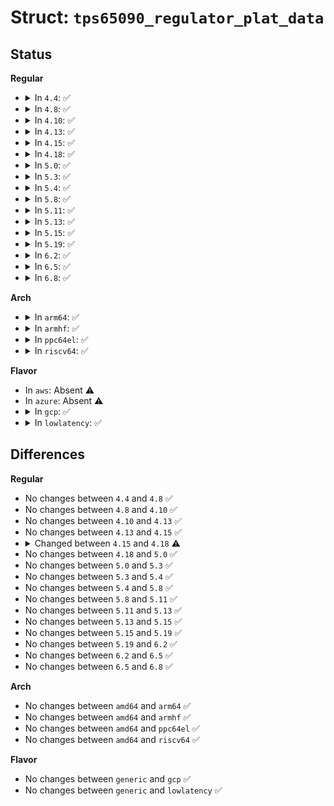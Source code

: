 # Struct: <code>tps65090_regulator_plat_data</code>

## Status
<b>Regular</b>
<ul>
<li>
<details>
<summary>In <code>4.4</code>: ✅</summary>

```c
struct tps65090_regulator_plat_data {
    struct regulator_init_data *reg_init_data;
    bool enable_ext_control;
    int gpio;
    bool overcurrent_wait_valid;
    int overcurrent_wait;
};
```
</details>
</li>
<li>
<details>
<summary>In <code>4.8</code>: ✅</summary>

```c
struct tps65090_regulator_plat_data {
    struct regulator_init_data *reg_init_data;
    bool enable_ext_control;
    int gpio;
    bool overcurrent_wait_valid;
    int overcurrent_wait;
};
```
</details>
</li>
<li>
<details>
<summary>In <code>4.10</code>: ✅</summary>

```c
struct tps65090_regulator_plat_data {
    struct regulator_init_data *reg_init_data;
    bool enable_ext_control;
    int gpio;
    bool overcurrent_wait_valid;
    int overcurrent_wait;
};
```
</details>
</li>
<li>
<details>
<summary>In <code>4.13</code>: ✅</summary>

```c
struct tps65090_regulator_plat_data {
    struct regulator_init_data *reg_init_data;
    bool enable_ext_control;
    int gpio;
    bool overcurrent_wait_valid;
    int overcurrent_wait;
};
```
</details>
</li>
<li>
<details>
<summary>In <code>4.15</code>: ✅</summary>

```c
struct tps65090_regulator_plat_data {
    struct regulator_init_data *reg_init_data;
    bool enable_ext_control;
    int gpio;
    bool overcurrent_wait_valid;
    int overcurrent_wait;
};
```
</details>
</li>
<li>
<details>
<summary>In <code>4.18</code>: ✅</summary>

```c
struct tps65090_regulator_plat_data {
    struct regulator_init_data *reg_init_data;
    bool enable_ext_control;
    struct gpio_desc *gpiod;
    bool overcurrent_wait_valid;
    int overcurrent_wait;
};
```
</details>
</li>
<li>
<details>
<summary>In <code>5.0</code>: ✅</summary>

```c
struct tps65090_regulator_plat_data {
    struct regulator_init_data *reg_init_data;
    bool enable_ext_control;
    struct gpio_desc *gpiod;
    bool overcurrent_wait_valid;
    int overcurrent_wait;
};
```
</details>
</li>
<li>
<details>
<summary>In <code>5.3</code>: ✅</summary>

```c
struct tps65090_regulator_plat_data {
    struct regulator_init_data *reg_init_data;
    bool enable_ext_control;
    struct gpio_desc *gpiod;
    bool overcurrent_wait_valid;
    int overcurrent_wait;
};
```
</details>
</li>
<li>
<details>
<summary>In <code>5.4</code>: ✅</summary>

```c
struct tps65090_regulator_plat_data {
    struct regulator_init_data *reg_init_data;
    bool enable_ext_control;
    struct gpio_desc *gpiod;
    bool overcurrent_wait_valid;
    int overcurrent_wait;
};
```
</details>
</li>
<li>
<details>
<summary>In <code>5.8</code>: ✅</summary>

```c
struct tps65090_regulator_plat_data {
    struct regulator_init_data *reg_init_data;
    bool enable_ext_control;
    struct gpio_desc *gpiod;
    bool overcurrent_wait_valid;
    int overcurrent_wait;
};
```
</details>
</li>
<li>
<details>
<summary>In <code>5.11</code>: ✅</summary>

```c
struct tps65090_regulator_plat_data {
    struct regulator_init_data *reg_init_data;
    bool enable_ext_control;
    struct gpio_desc *gpiod;
    bool overcurrent_wait_valid;
    int overcurrent_wait;
};
```
</details>
</li>
<li>
<details>
<summary>In <code>5.13</code>: ✅</summary>

```c
struct tps65090_regulator_plat_data {
    struct regulator_init_data *reg_init_data;
    bool enable_ext_control;
    struct gpio_desc *gpiod;
    bool overcurrent_wait_valid;
    int overcurrent_wait;
};
```
</details>
</li>
<li>
<details>
<summary>In <code>5.15</code>: ✅</summary>

```c
struct tps65090_regulator_plat_data {
    struct regulator_init_data *reg_init_data;
    bool enable_ext_control;
    struct gpio_desc *gpiod;
    bool overcurrent_wait_valid;
    int overcurrent_wait;
};
```
</details>
</li>
<li>
<details>
<summary>In <code>5.19</code>: ✅</summary>

```c
struct tps65090_regulator_plat_data {
    struct regulator_init_data *reg_init_data;
    bool enable_ext_control;
    struct gpio_desc *gpiod;
    bool overcurrent_wait_valid;
    int overcurrent_wait;
};
```
</details>
</li>
<li>
<details>
<summary>In <code>6.2</code>: ✅</summary>

```c
struct tps65090_regulator_plat_data {
    struct regulator_init_data *reg_init_data;
    bool enable_ext_control;
    struct gpio_desc *gpiod;
    bool overcurrent_wait_valid;
    int overcurrent_wait;
};
```
</details>
</li>
<li>
<details>
<summary>In <code>6.5</code>: ✅</summary>

```c
struct tps65090_regulator_plat_data {
    struct regulator_init_data *reg_init_data;
    bool enable_ext_control;
    struct gpio_desc *gpiod;
    bool overcurrent_wait_valid;
    int overcurrent_wait;
};
```
</details>
</li>
<li>
<details>
<summary>In <code>6.8</code>: ✅</summary>

```c
struct tps65090_regulator_plat_data {
    struct regulator_init_data *reg_init_data;
    bool enable_ext_control;
    struct gpio_desc *gpiod;
    bool overcurrent_wait_valid;
    int overcurrent_wait;
};
```
</details>
</li>
</ul>
<b>Arch</b>
<ul>
<li>
<details>
<summary>In <code>arm64</code>: ✅</summary>

```c
struct tps65090_regulator_plat_data {
    struct regulator_init_data *reg_init_data;
    bool enable_ext_control;
    struct gpio_desc *gpiod;
    bool overcurrent_wait_valid;
    int overcurrent_wait;
};
```
</details>
</li>
<li>
<details>
<summary>In <code>armhf</code>: ✅</summary>

```c
struct tps65090_regulator_plat_data {
    struct regulator_init_data *reg_init_data;
    bool enable_ext_control;
    struct gpio_desc *gpiod;
    bool overcurrent_wait_valid;
    int overcurrent_wait;
};
```
</details>
</li>
<li>
<details>
<summary>In <code>ppc64el</code>: ✅</summary>

```c
struct tps65090_regulator_plat_data {
    struct regulator_init_data *reg_init_data;
    bool enable_ext_control;
    struct gpio_desc *gpiod;
    bool overcurrent_wait_valid;
    int overcurrent_wait;
};
```
</details>
</li>
<li>
<details>
<summary>In <code>riscv64</code>: ✅</summary>

```c
struct tps65090_regulator_plat_data {
    struct regulator_init_data *reg_init_data;
    bool enable_ext_control;
    struct gpio_desc *gpiod;
    bool overcurrent_wait_valid;
    int overcurrent_wait;
};
```
</details>
</li>
</ul>
<b>Flavor</b>
<ul>
<li>
In <code>aws</code>: Absent ⚠️
</li>
<li>
In <code>azure</code>: Absent ⚠️
</li>
<li>
<details>
<summary>In <code>gcp</code>: ✅</summary>

```c
struct tps65090_regulator_plat_data {
    struct regulator_init_data *reg_init_data;
    bool enable_ext_control;
    struct gpio_desc *gpiod;
    bool overcurrent_wait_valid;
    int overcurrent_wait;
};
```
</details>
</li>
<li>
<details>
<summary>In <code>lowlatency</code>: ✅</summary>

```c
struct tps65090_regulator_plat_data {
    struct regulator_init_data *reg_init_data;
    bool enable_ext_control;
    struct gpio_desc *gpiod;
    bool overcurrent_wait_valid;
    int overcurrent_wait;
};
```
</details>
</li>
</ul>

## Differences
<b>Regular</b>
<ul>
<li>
No changes between <code>4.4</code> and <code>4.8</code> ✅
</li>
<li>
No changes between <code>4.8</code> and <code>4.10</code> ✅
</li>
<li>
No changes between <code>4.10</code> and <code>4.13</code> ✅
</li>
<li>
No changes between <code>4.13</code> and <code>4.15</code> ✅
</li>
<li>
<details>
<summary>Changed between <code>4.15</code> and <code>4.18</code> ⚠️</summary>
<ul>
<li>
<b>Field added. </b>
<code>struct gpio_desc *gpiod</code>
</li>
<li>
<b>Field removed. </b>
<code>int gpio</code>
</li>
</ul>
</details>
</li>
<li>
No changes between <code>4.18</code> and <code>5.0</code> ✅
</li>
<li>
No changes between <code>5.0</code> and <code>5.3</code> ✅
</li>
<li>
No changes between <code>5.3</code> and <code>5.4</code> ✅
</li>
<li>
No changes between <code>5.4</code> and <code>5.8</code> ✅
</li>
<li>
No changes between <code>5.8</code> and <code>5.11</code> ✅
</li>
<li>
No changes between <code>5.11</code> and <code>5.13</code> ✅
</li>
<li>
No changes between <code>5.13</code> and <code>5.15</code> ✅
</li>
<li>
No changes between <code>5.15</code> and <code>5.19</code> ✅
</li>
<li>
No changes between <code>5.19</code> and <code>6.2</code> ✅
</li>
<li>
No changes between <code>6.2</code> and <code>6.5</code> ✅
</li>
<li>
No changes between <code>6.5</code> and <code>6.8</code> ✅
</li>
</ul>
<b>Arch</b>
<ul>
<li>
No changes between <code>amd64</code> and <code>arm64</code> ✅
</li>
<li>
No changes between <code>amd64</code> and <code>armhf</code> ✅
</li>
<li>
No changes between <code>amd64</code> and <code>ppc64el</code> ✅
</li>
<li>
No changes between <code>amd64</code> and <code>riscv64</code> ✅
</li>
</ul>
<b>Flavor</b>
<ul>
<li>
No changes between <code>generic</code> and <code>gcp</code> ✅
</li>
<li>
No changes between <code>generic</code> and <code>lowlatency</code> ✅
</li>
</ul>
